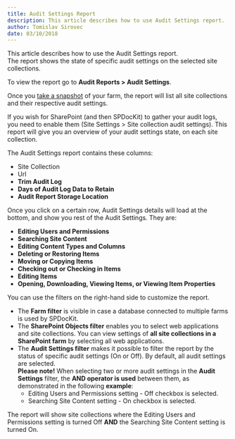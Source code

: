 ```yaml
---
title: Audit Settings Report
description: This article describes how to use Audit Settings report. 
author: Tomislav Sirovec
date: 03/10/2018
---
```


This article describes how to use the Audit Settings report.  
The report shows the state of specific audit settings on the selected site collections.

To view the report go to __Audit Reports > Audit Settings__.  

Once you [take a snapshot](#internal/create-sharepoint-farm-snapshots/manual-snapshots) of your farm, the report will list all site collections and their respective audit settings.  

If you wish for SharePoint (and then SPDocKit) to gather your audit logs, you need to enable them (Site Settings > Site collection audit settings). This report will give you an overview of your audit settings state, on each site collection. 

The Audit Settings report contains these columns:

* Site Collection
* Url
* __Trim Audit Log__
* __Days of Audit Log Data to Retain__
* __Audit Report Storage Location__

Once you click on a certain row, Audit Settings details will load at the bottom, and show you rest of the Audit Settings. They are:

* __Editing Users and Permissions__
* __Searching Site Content__
* __Editing Content Types and Columns__
* __Deleting or Restoring Items__
* __Moving or Copying Items__
* __Checking out or Checking in Items__
* __Editing Items__
* __Opening, Downloading, Viewing Items, or Viewing Item Properties__


You can use the filters on the right-hand side to customize the report. 
* The __Farm filter__ is visible in case a database connected to multiple farms is used by SPDocKit.
* The __SharePoint Objects filter__ enables you to select web applications and site collections. You can view settings of __all site collections in a SharePoint farm__ by selecting all web applications. 
* The __Audit Settings filter__ makes it possible to filter the report by the status of specific audit settings (On or Off). By default, all audit settings are selected. <br/>
__Please note!__ When selecting two or more audit settings in the __Audit Settings__ filter, the __AND operator is used__ between them, as demonstrated in the following __example__:
    - Editing Users and Permissions setting - Off checkbox is selected. 
    - Searching Site Content setting - On checkbox is selected. 

The report will show site collections where the Editing Users and Permissions setting is turned Off __AND__ the Searching Site Content setting is turned On.